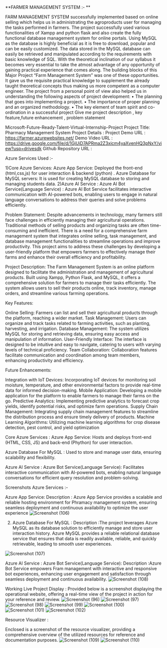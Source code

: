 
**FARMER MANAGEMENT SYSTEM :- **

FARM MANAGEMENT SYSTEM successfully implemented based on online selling which helps us in administrating the agroproducts user for managing the tasks performed in farmers. The project successfully used various functionalities of Xampp and python flask and also create the fully functional database management system for online portals.
Using MySQL as the database is highly beneficial as it is free to download, popular and can be easily customized. The data stored in the MySQL database can easily be retrieved and manipulated according to the requirements with basic knowledge of SQL.
With the theoretical inclination of our syllabus it becomes very essential to take the atmost advantage of any opportunity of gaining practical experience that comes along. The building blocks of this Major Project “Farm Management System” was one of these opportunities. It gave us the requisite practical knowledge to supplement the already taught theoretical concepts thus making us more competent as a computer engineer. The project from a personal point of view also helped us in understanding the following aspects of project development:
• The planning that goes into implementing a project.
• The importance of proper planning and an organized methodology.
• The key element of team spirit and co-ordination in a successful project
Give me project description , key feature,future enhancement , problem statement

Microsoft-Future-Ready-Talent-Virtual-Internship-Project 
Project Title: Pharmacy Management System Project 
Details : Project Demo URL : https://farmer.azurewebsites.net/
Demo Video URL : https://drive.google.com/file/d/1GjUiD7APRma2Z3xicm4yaXvenHQ3pNxY/view?usp=drivesdk
Github Repository URL : 


Azure Services Used :-

1)Core Azure Services: Azure App Service: Deployed the front-end (html,css,js) for user interaction & backend (python) . Azure Database for MySQL servers: It is used for creating MySQL database to storing and managing students data. 2)Azure AI Service : Azure AI Bot Service(Language Service) : Azure AI Bot Service facilitates interactive communication with AI-powered bots, enabling users to engage in natural language conversations to address their queries and solve problems efficiently.

Problem Statement:
Despite advancements in technology, many farmers still face challenges in efficiently managing their agricultural operations. Traditional methods of selling products and organizing tasks are often time-consuming and inefficient. There is a need for a comprehensive farm management system that integrates online selling, task management, and database management functionalities to streamline operations and improve productivity. This project aims to address these challenges by developing a user-friendly platform that empowers farmers to effectively manage their farms and enhance their overall efficiency and profitability.

Project Description:
The Farm Management System is an online platform designed to facilitate the administration and management of agricultural products. Built using Xampp, Python Flask, and MySQL, it offers a comprehensive solution for farmers to manage their tasks efficiently. The system allows users to sell their products online, track inventory, manage orders, and streamline various farming operations.



Key Features:

Online Selling: Farmers can list and sell their agricultural products through the platform, reaching a wider market.
Task Management: Users can organize and track tasks related to farming activities, such as planting, harvesting, and irrigation.
Database Management: The system utilizes MySQL for storing and retrieving data, ensuring easy access and manipulation of information.
User-Friendly Interface: The interface is designed to be intuitive and easy to navigate, catering to users with varying levels of technical proficiency.
Team Collaboration: Collaboration features facilitate communication and coordination among team members, enhancing productivity and efficiency.

Future Enhancements:

Integration with IoT Devices: Incorporating IoT devices for monitoring soil moisture, temperature, and other environmental factors to provide real-time data for informed decision-making.
Mobile Application: Developing a mobile application for the platform to enable farmers to manage their farms on the go.
Predictive Analytics: Implementing predictive analytics to forecast crop yields, identify potential risks, and optimize farm operations.
Supply Chain Management: Integrating supply chain management features to streamline the distribution process and ensure timely delivery of products.
Machine Learning Algorithms: Utilizing machine learning algorithms for crop disease detection, pest control, and yield optimization

Core Azure Services : Azure App Service: Hosts and deploys front-end (HTML, CSS, JS) and back-end (Phython) for user interaction.

Azure Database For MySQL : Used to store and manage user data, ensuring scalability and flexibility.

Azure AI Service : Azure Bot Service(Language Service): Facilitates interactive communication with AI-powered bots, enabling natural language conversations for efficient query resolution and problem-solving.

Screenshots Azure Services :-

Azure App Service: Description : Azure App Service provides a scalable and reliable hosting environment for Phramacy management system, ensuring seamless deployment and continuous availability to optimize the user experience 
![Screenshot (106)](https://github.com/Kkettkss/farmer/assets/115526547/09f9a38a-7ecc-448f-8f52-79ae70bdbc59)



2) Azure Database For MySQL : Description :The project leverages Azure MySQL as its database solution to efficiently manage and store user interaction history. Azure MySQL provides a reliable relational database service that ensures that data is readily available, reliable, and quickly retrievable, leading to smooth user experiences.

![Screenshot (107)](https://github.com/Kkettkss/farmer/assets/115526547/f46cafce-e053-4815-9987-7226d25cd7c3)



Azure AI Service : Azure Bot Service(Language Service): Description :Azure Bot Service empowers Fram management with interactive and responsive bot experiences, enhancing user engagement and satisfaction through seamless deployment and continuous availability. 
![Screenshot (108)](https://github.com/Kkettkss/farmer/assets/115526547/7303f8da-abfe-4757-9085-fac723447861)


Working Live Project Display : Provided below is a screenshot displaying the operational website, offering a real-time view of the project in action for your reference and review.
![Screenshot (96)](https://github.com/rachelliBhavana/Pharmacy-Supply-Management-System/assets/86688714/0ea90f7b-c0b8-4daf-88b1-8eae08b6f616)
![Screenshot (97)](https://github.com/rachelliBhavana/Pharmacy-Supply-Management-System/assets/86688714/decf2a34-5a8e-493b-b6f1-38545feccb9d)
![Screenshot (98)](https://github.com/rachelliBhavana/Pharmacy-Supply-Management-System/assets/86688714/5c7d30da-b154-403d-ba19-7efd004b37c3)
![Screenshot (99)](https://github.com/rachelliBhavana/Pharmacy-Supply-Management-System/assets/86688714/1d9c7af7-0f95-49ef-8242-cbaead73c24b)
![Screenshot (100)](https://github.com/rachelliBhavana/Pharmacy-Supply-Management-System/assets/86688714/efe40b25-67af-404f-8663-509d1a70b456)
![Screenshot (101)](https://github.com/rachelliBhavana/Pharmacy-Supply-Management-System/assets/86688714/1c031638-a8f1-4db5-a899-10c9b84ec9ac)
![Screenshot (102)](https://github.com/rachelliBhavana/Pharmacy-Supply-Management-System/assets/86688714/527bbbdf-074d-4d70-998b-b88728e7a28a)

Resource Visualizer :

Enclosed is a screenshot of the resource visualizer, providing a comprehensive overview of the utilized resources for reference and documentation purposes.
![Screenshot (109)](https://github.com/Kkettkss/farmer/assets/115526547/7dbf3d66-4472-429f-b11f-9c48bba98adc)
![Screenshot (110)](https://github.com/Kkettkss/farmer/assets/115526547/dc017bc3-7fcb-4f69-9d2d-7dcf10442052)
